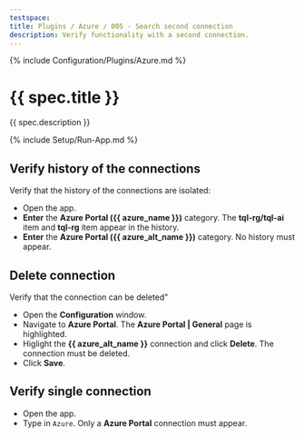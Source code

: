 ```yaml
---
testspace:
title: Plugins / Azure / 005 - Search second connection
description: Verify functionality with a second connection.
---
```


{% include Configuration/Plugins/Azure.md %}

# {{ spec.title }}

{{ spec.description }}

{% include Setup/Run-App.md %}

## Verify history of the connections

Verify that the history of the connections are isolated:

- Open the app.
- **Enter** the **Azure Portal ({{ azure_name }})** category. The **tql-rg/tql-ai** item and **tql-rg** item appear in the history.
- **Enter** the **Azure Portal ({{ azure_alt_name }})** category. No history must appear.

## Delete connection

Verify that the connection can be deleted"

- Open the **Configuration** window.
- Navigate to **Azure Portal**. The **Azure Portal | General** page is highlighted.
- Higlight the **{{ azure_alt_name }}** connection and click **Delete**. The connection must be deleted.
- Click **Save**.

## Verify single connection

- Open the app.
- Type in `Azure`. Only a **Azure Portal** connection must appear.
